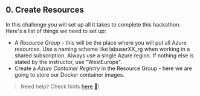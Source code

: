 ## 0. Create Resources
In this challenge you will set up all it takes to complete this hackathon.
Here's a list of things we need to set up:

- A *Resource Group* - this will be the place where you will put all Azure resources. Use a naming scheme like labuserXX_rg when working in a shared subscription. Always use a single Azure region. If nothing else is stated by the instructor, use "WestEurope". 
- Create a *Azure Container Registry* in the Resource Group - here we are going to store our Docker container images. 

 > Need help? Check hints [here :blue_book:](hints/creatingresources.md)! 

